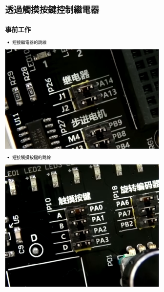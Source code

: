 # 透過觸摸按鍵控制繼電器

## 事前工作

* 短接繼電器的跳線


![image](https://github.com/hamster-allen/STM32_Learn/blob/master/DAY_0206/relay_button_picture/%E7%B9%BC%E9%9B%BB%E5%99%A8%E8%B7%B3%E7%B7%9A.png)

* 短接觸摸按鍵的跳線
  
![image](https://github.com/hamster-allen/STM32_Learn/blob/master/DAY_0206/relay_button_picture/%E8%A7%B8%E6%91%B8%E6%8C%89%E9%8D%B5%E8%B7%B3%E7%B7%9A.png)





































